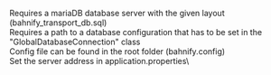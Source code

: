 Requires a mariaDB database server with the given layout (bahnify_transport_db.sql)\
Requires a path to a database configuration that has to be set in the "GlobalDatabaseConnection" class\
Config file can be found in the root folder (bahnify.config)\
Set the server address in application.properties\
